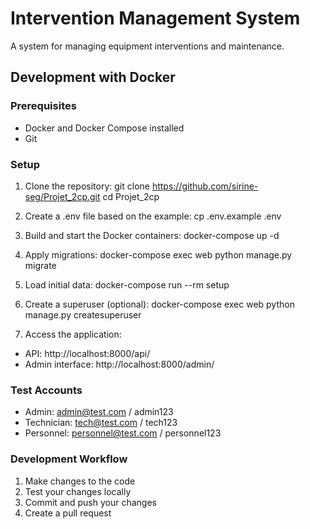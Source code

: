# Intervention Management System

A system for managing equipment interventions and maintenance.

## Development with Docker

### Prerequisites
- Docker and Docker Compose installed
- Git

### Setup

1. Clone the repository:
git clone https://github.com/sirine-seg/Projet_2cp.git cd Projet_2cp
2. Create a .env file based on the example:
cp .env.example .env

3. Build and start the Docker containers:
docker-compose up -d
4. Apply migrations:
docker-compose exec web python manage.py migrate
5. Load initial data:
docker-compose run --rm setup
6. Create a superuser (optional):
docker-compose exec web python manage.py createsuperuser
7. Access the application:
- API: http://localhost:8000/api/
- Admin interface: http://localhost:8000/admin/

### Test Accounts

- Admin: admin@test.com / admin123
- Technician: tech@test.com / tech123
- Personnel: personnel@test.com / personnel123

### Development Workflow

1. Make changes to the code
2. Test your changes locally
3. Commit and push your changes
4. Create a pull request



